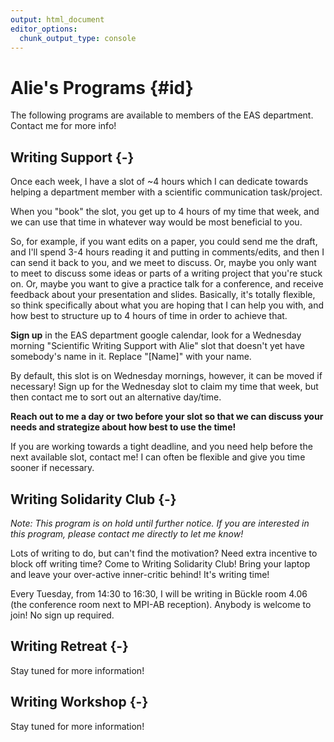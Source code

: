 ```yaml
---
output: html_document
editor_options:
  chunk_output_type: console
---
```


# Alie's Programs {#id}



The following programs are available to members of the EAS department. Contact me for more info!

## Writing Support {-}

Once each week, I have a slot of ~4 hours which I can dedicate towards helping a department member with a scientific communication task/project. 

When you "book" the slot, you get up to 4 hours of my time that week, and we can use that time in whatever way would be most beneficial to you. 

So, for example, if you want edits on a paper, you could send me the draft, and I'll spend 3-4 hours reading it and putting in comments/edits, and then I can send it back to you, and we meet to discuss. Or, maybe you only want to meet to discuss some ideas or parts of a writing project that you're stuck on. Or, maybe you want to give a practice talk for a conference, and receive feedback about your presentation and slides. Basically, it's totally flexible, so think specifically about what you are hoping that I can help you with, and how best to structure up to 4 hours of time in order to achieve that. 

**Sign up** in the EAS department google calendar, look for a Wednesday morning "Scientific Writing Support with Alie" slot that doesn't yet have somebody's name in it. Replace "[Name]" with your name. 

By default, this slot is on Wednesday mornings, however, it can be moved if necessary! Sign up for the Wednesday slot to claim my time that week, but then contact me to sort out an alternative day/time.

**Reach out to me a day or two before your slot so that we can discuss your needs and strategize about how best to use the time!**

If you are working towards a tight deadline, and you need help before the next available slot, contact me! I can often be flexible and give you time sooner if necessary.  
  
  
  
## Writing Solidarity Club {-}

*Note: This program is on hold until further notice. If you are interested in this program, please contact me directly to let me know!*

Lots of writing to do, but can't find the motivation? Need extra incentive to block off writing time? Come to Writing Solidarity Club! Bring your laptop and leave your over-active inner-critic behind! It's writing time!

Every Tuesday, from 14:30 to 16:30, I will be writing in Bückle room 4.06 (the conference room next to MPI-AB reception). Anybody is welcome to join! No sign up required.  
  
  
  
## Writing Retreat {-}

Stay tuned for more information!  
  
  
  
## Writing Workshop {-}

Stay tuned for more information!
